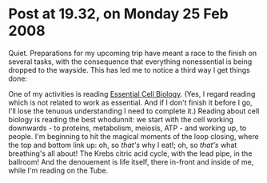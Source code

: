 # Post at 19.32, on Monday 25 Feb 2008

Quiet. Preparations for my upcoming trip have meant a race to the finish on
several tasks, with the consequence that everything nonessential is being
dropped to the wayside. This has led me to notice a third way I get things
done:

One of my activities is reading [Essential Cell
Biology](http://www.garlandscience.com/textbooks/081533480X.asp "Accessible
with great illustrations. High recommended."). (Yes, I regard reading which is
not related to work as essential. And if I don't finish it before I go, I'll
lose the tenuous understanding I need to complete it.) Reading about cell
biology is reading the best whodunnit: we start with the cell working
downwards - to proteins, metabolism, meiosis, ATP - and working up, to people.
I'm beginning to hit the magical moments of the loop closing, where the top
and bottom link up: oh, so _that's_ why I eat!; oh, so _that's_ what
breathing's all about! The Krebs citric acid cycle, with the lead pipe, in the
ballroom! And the denouement is life itself, there in-front and inside of me,
while I'm reading on the Tube.
